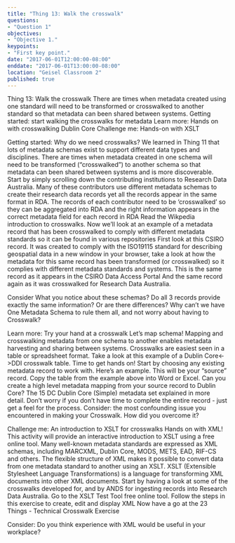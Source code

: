 ```yaml
---
title: "Thing 13: Walk the crosswalk"
questions:
- "Question 1"
objectives:
- "Objective 1."
keypoints:
- "First key point."
date: "2017-06-01T12:00:00-08:00"
enddate: "2017-06-01T13:00:00-08:00"
location: "Geisel Classroom 2"
published: true
---
```



Thing 13: Walk the crosswalk
There are times when metadata created using one standard will need to be transformed or crosswalked to another standard so that metadata can been shared between systems.
Getting started: start walking the crosswalks for metadata
Learn more: Hands on with crosswalking Dublin Core
Challenge me: Hands-on with XSLT






Getting started: Why do we need crosswalks?
We learned in Thing 11 that lots of metadata schemas exist to support different data types and disciplines.  There are times when metadata created in one schema will need to be transformed  (“crosswalked”) to another schema so that metadata can been shared between systems and is more discoverable.
Start by simply scrolling down the contributing institutions to Research Data Australia. Many of these contributors use different metadata schemas to create their research data records yet all the records appear in the same format in RDA. The records of each contributor need to be ‘crosswalked’ so they can be aggregated into RDA and the right information appears in the correct metadata field for each record in RDA
Read the Wikpedia introduction to crosswalks.
Now we’ll look at an example of a metadata record that has been crosswalked to comply with different metadata standards so it can be found in various repositories
First look at this CSIRO record.  It was created to comply with the ISO19115 standard for describing geospatial data
in a new window in your browser, take a look at how the metadata for this same record has been transformed (or crosswalked) so it complies with different metadata standards and systems. This is the same record as it appears in the CSIRO Data Access Portal
And the same record again as it was crosswalked for Research Data Australia.


Consider What you notice about these schemas? Do all 3 records provide exactly the same information?  Or are there differences? Why can’t we have One Metadata Schema to rule them all, and not worry about having to Crosswalk?



Learn more: Try your hand at a crosswalk
Let’s map schema!
Mapping and crosswalking metadata from one schema to another enables metadata harvesting and sharing between systems.
Crosswalks are easiest seen in a table or spreadsheet format.  Take a look at this example of a Dublin Core<->DDI crosswalk table.
Time to get hands on!
Start by choosing any existing metadata record to work with.  Here’s an example. This will be your “source” record.
Copy the table from the example above into Word or Excel.  Can you create a high level metadata mapping from your source record to Dublin Core?  The 15 DC Dublin Core (Simple) metadata set explained in more detail.
Don’t worry if you don’t have time to complete the entire record - just get a feel for the process.
Consider:  the most confounding issue you encountered in making your Crosswalk.  How did you overcome it?



Challenge me: An introduction to XSLT for crosswalks
Hands on with XML!
This activity will provide an interactive introduction to XSLT using a free online tool.
Many well-known metadata standards are expressed as XML schemas, including MARCXML, Dublin Core, MODS, METS, EAD, RIF-CS and others. The flexible structure of XML makes it possible to convert data from one metadata standard to another using an XSLT. XSLT (Extensible Stylesheet Language Transformations) is a language for transforming XML documents into other XML documents.
Start by having a look at some of the crosswalks developed for, and by ANDS for ingesting records into Research Data Australia.
Go to the XSLT Test Tool free online tool. Follow the steps in this exercise to create, edit and display XML
Now have a go at the 23 Things - Technical Crosswalk Exercise

Consider: Do you think experience with XML would be useful in your workplace?
